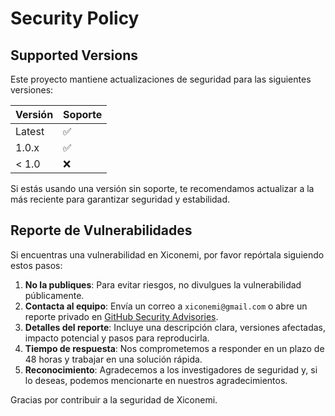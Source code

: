 # Security Policy

## Supported Versions

Este proyecto mantiene actualizaciones de seguridad para las siguientes versiones:

| Versión | Soporte |
| -------- | ------- |
| Latest   | ✅ |
| 1.0.x    | ✅ |
| < 1.0    | ❌ |

Si estás usando una versión sin soporte, te recomendamos actualizar a la más reciente para garantizar seguridad y estabilidad.

## Reporte de Vulnerabilidades

Si encuentras una vulnerabilidad en Xiconemi, por favor repórtala siguiendo estos pasos:

1. **No la publiques**: Para evitar riesgos, no divulgues la vulnerabilidad públicamente.
2. **Contacta al equipo**: Envía un correo a `xiconemi@gmail.com` o abre un reporte privado en [GitHub Security Advisories](https://github.com/tu-repo/security/advisories).
3. **Detalles del reporte**: Incluye una descripción clara, versiones afectadas, impacto potencial y pasos para reproducirla.
4. **Tiempo de respuesta**: Nos comprometemos a responder en un plazo de 48 horas y trabajar en una solución rápida.
5. **Reconocimiento**: Agradecemos a los investigadores de seguridad y, si lo deseas, podemos mencionarte en nuestros agradecimientos.

Gracias por contribuir a la seguridad de Xiconemi.
